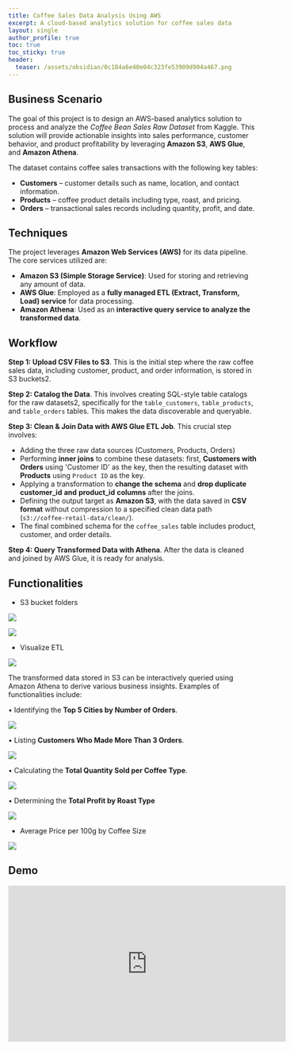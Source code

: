 ```yaml
---
title: Coffee Sales Data Analysis Using AWS
excerpt: A cloud-based analytics solution for coffee sales data
layout: single
author_profile: true
toc: true
toc_sticky: true
header:
  teaser: /assets/obsidian/0c184a6e40e04c323fe53909d904a467.png
---
```

## Business Scenario

The goal of this project is to design an AWS-based analytics solution to process and analyze the _Coffee Bean Sales Raw Dataset_ from Kaggle. This solution will provide actionable insights into sales performance, customer behavior, and product profitability by leveraging **Amazon S3**, **AWS Glue**, and **Amazon Athena**.

The dataset contains coffee sales transactions with the following key tables:
- **Customers** – customer details such as name, location, and contact information.
- **Products** – coffee product details including type, roast, and pricing.
- **Orders** – transactional sales records including quantity, profit, and date.

## Techniques

The project leverages **Amazon Web Services (AWS)** for its data pipeline. The core services utilized are:
- **Amazon S3 (Simple Storage Service)**: Used for storing and retrieving any amount of data.
- **AWS Glue**: Employed as a **fully managed ETL (Extract, Transform, Load) service** for data processing.
- **Amazon Athena**: Used as an **interactive query service to analyze the transformed data**.

## Workflow

**Step 1: Upload CSV Files to S3**. This is the initial step where the raw coffee sales data, including customer, product, and order information, is stored in S3 buckets2.

**Step 2: Catalog the Data**. This involves creating SQL-style table catalogs for the raw datasets2, specifically for the `table_customers`, `table_products`, and `table_orders` tables. This makes the data discoverable and queryable.

**Step 3: Clean & Join Data with AWS Glue ETL Job**. This crucial step involves:

- Adding the three raw data sources (Customers, Products, Orders)
- Performing **inner joins** to combine these datasets: first, **Customers with Orders** using 'Customer ID' as the key, then the resulting dataset with **Products** using `Product ID` as the key.
- Applying a transformation to **change the schema** and **drop duplicate** **customer_id** **and** **product_id** **columns** after the joins.
- Defining the output target as **Amazon S3**, with the data saved in **CSV format** without compression to a specified clean data path (`s3://coffee-retail-data/clean/`).
- The final combined schema for the `coffee_sales` table includes product, customer, and order details.

**Step 4: Query Transformed Data with Athena**. After the data is cleaned and joined by AWS Glue, it is ready for analysis.

## Functionalities

- S3 bucket folders

![](/assets/obsidian/6ce80e0ada2580fd5b247a1eeb01f83d.png)

![](/assets/obsidian/bf219644779713778c4b112191342074.png)

- Visualize ETL

![](/assets/obsidian/0c184a6e40e04c323fe53909d904a467.png)

The transformed data stored in S3 can be interactively queried using Amazon Athena to derive various business insights. Examples of functionalities include:

• Identifying the **Top 5 Cities by Number of Orders**.

![](/assets/obsidian/048cefbb37e2528a569ced79c12ca743.png)

• Listing **Customers Who Made More Than 3 Orders**.

![](/assets/obsidian/6ea5a6dfd8726698338acba0128b89fe.png)

• Calculating the **Total Quantity Sold per Coffee Type**.

![](/assets/obsidian/d09c41411380bc4bcf539e005c321a1d.png)

• Determining the **Total Profit by Roast Type**

![](/assets/obsidian/d2c34c9bdc5f91e17b1465ef82457110.png)

- Average Price per 100g by Coffee Size

![](/assets/obsidian/e4376afa3c132b1b972ca96a4afd4241.png)

## Demo

<iframe width="560" height="315" src="https://www.youtube.com/embed/oN9V4qJdOhM?si=RcdEHhOBxVNy0HRu" title="YouTube video player" frameborder="0" allow="accelerometer; autoplay; clipboard-write; encrypted-media; gyroscope; picture-in-picture; web-share" referrerpolicy="strict-origin-when-cross-origin" allowfullscreen></iframe>

